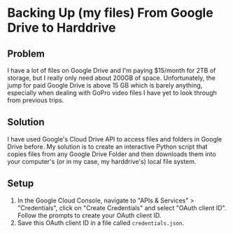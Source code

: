 # Backing Up (my files) From Google Drive to Harddrive

## Problem

I have a lot of files on Google Drive and I'm paying $15/month for 2TB of storage, but I really only need about 200GB of space. Unfortunately, the jump for paid Google Drive is above 15 GB which is barely anything, especially when dealing with GoPro video files I have yet to look through from previous trips.

## Solution

I have used Google's Cloud Drive API to access files and folders in Google Drive before. My solution is to create an interactive Python script that copies files from any Google Drive Folder and then downloads them into your computer's (or in my case, my harddrive's) local file system.

## Setup

1. In the Google Cloud Console, navigate to "APIs & Services" > "Credentials", click on "Create Credentials" and select "OAuth client ID". Follow the prompts to create your OAuth client ID.
2. Save this OAuth client ID in a file called `credentials.json`.
